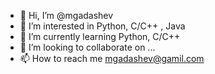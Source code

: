 - 👋 Hi, I’m @mgadashev
- 👀 I’m interested in Python, C/C++ , Java
- 🌱 I’m currently learning Python, C/C++
- 💞️ I’m looking to collaborate on ...
- 📫 How to reach me mgadashev@gamil.com

<!---
mgadashev/mgadashev is a ✨ special ✨ repository because its `README.md` (this file) appears on your GitHub profile.
You can click the Preview link to take a look at your changes.
--->
